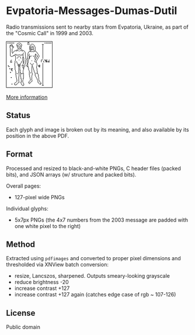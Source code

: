# Evpatoria-Messages-Dumas-Dutil

Radio transmissions sent to nearby stars from Evpatoria, Ukraine, as part of the "Cosmic Call" in 1999 and 2003. 

![One page of the 1999 message](https://github.com/combs/Evpatoria-Messages-Dumas-Dutil/raw/master/1999/dumas-dutil-1999-119.png)

[More information](https://www.plover.com/misc/Dumas-Dutil/messages.pdf)

## Status

Each glyph and image is broken out by its meaning, and also available by its position in the above PDF. 

## Format

Processed and resized to black-and-white PNGs, C header files (packed bits), and JSON arrays (w/ structure and packed bits). 

Overall pages:

- 127-pixel wide PNGs

Individual glyphs:

- 5x7px PNGs (the 4x7 numbers from the 2003 message are padded with one white pixel to the right)

## Method

Extracted using `pdfimages` and converted to proper pixel dimensions and thresholded via XNView batch conversion:

- resize, Lancszos, sharpened. Outputs smeary-looking grayscale
- reduce brightness -20
- increase contrast +127
- increase contrast +127 again (catches edge case of rgb ~ 107-126)

## License

Public domain
